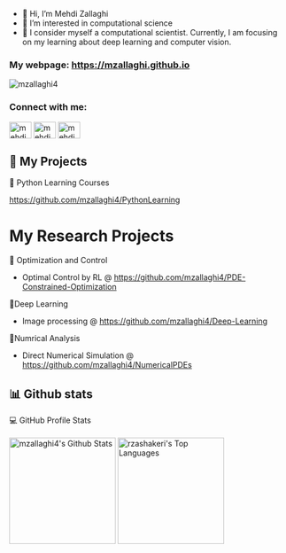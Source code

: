 - 👋 Hi, I’m Mehdi Zallaghi
- 👀 I’m interested in computational science
- 🌱 I consider myself a computational scientist. Currently, I am focusing on my learning about deep learning and computer vision.

### My webpage:   https://mzallaghi.github.io

<p align="left"> <img src="https://komarev.com/ghpvc/?username=mzallaghi4&label=Profile%20views&color=0e75b6&style=flat" alt="mzallaghi4" /> </p>


<h3 align="left">Connect with me:</h3>
<p align="left">
<a href="https://twitter.com/mehdizallaghi" target="blank"><img align="center" src="https://raw.githubusercontent.com/rahuldkjain/github-profile-readme-generator/master/src/images/icons/Social/twitter.svg" alt="mehdizallaghi" height="30" width="40" /></a>
<a href="https://linkedin.com/in/mehdizallaghi" target="blank"><img align="center" src="https://raw.githubusercontent.com/rahuldkjain/github-profile-readme-generator/master/src/images/icons/Social/linked-in-alt.svg" alt="mehdizallaghi" height="30" width="40" /></a>
<a href="https://instagram.com/mehdizallaghi4" target="blank"><img align="center" src="https://raw.githubusercontent.com/rahuldkjain/github-profile-readme-generator/master/src/images/icons/Social/instagram.svg" alt="mehdizallaghi4" height="30" width="40" /></a>
</p>

<summary><h2>📘 My Projects</h2></summary>

📘 Python Learning Courses

https://github.com/mzallaghi4/PythonLearning


# My  Research Projects
📄 Optimization and Control
 - Optimal Control by RL  @
https://github.com/mzallaghi4/PDE-Constrained-Optimization

📄Deep Learning
 - Image processing  @
https://github.com/mzallaghi4/Deep-Learning

📄Numrical Analysis 
 - Direct Numerical Simulation @
  https://github.com/mzallaghi4/NumericalPDEs



## 📊 Github stats
 
  <summary>💻 GitHub Profile Stats</summary>
  <br/>
    <a href="https://github.com/anuraghazra/github-readme-stats"><img alt="mzallaghi4's Github Stats" src="https://github-readme-stats.vercel.app/api/?username=mzallaghi4&show_icons=true&count_private=true&theme=default&hide_border=true&bg_color=fff&title_color=00E676&icon_color=00E676" height="192px"/></a>
  <a href="https://github.com/anuraghazra/github-readme-stats"><img alt="rzashakeri's Top Languages" src="https://github-readme-stats.vercel.app/api/top-langs/?username=mzallaghi4&langs_count=8&layout=compact&theme=default&hide_border=true&bg_color=fff&title_color=000&icon_color=000&hide=Jupyter%20Notebook" height="192px"/></a>
  <br/>



<!---
mzallaghi4/mzallaghi4 is a ✨ special ✨ repository because its `README.md` (this file) appears on your GitHub profile.
You can click the Preview link to take a look at your changes.
--->
